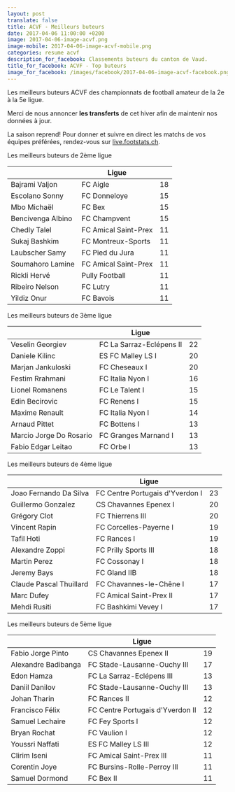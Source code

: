 ```yaml
---
layout: post
translate: false
title: ACVF - Meilleurs buteurs
date: 2017-04-06 11:00:00 +0200
image: 2017-04-06-image-acvf.png
image-mobile: 2017-04-06-image-acvf-mobile.png
categories: resume acvf
description_for_facebook: Classements buteurs du canton de Vaud.
title_for_facebook: ACVF - Top buteurs
image_for_facebook: /images/facebook/2017-04-06-image-acvf-facebook.png
---
```

<p>Les meilleurs buteurs ACVF des championnats de football amateur de la 2e à la 5e ligue.</p>
<p>Merci de nous annoncer <b>les transferts</b> de cet hiver afin de maintenir nos données à jour.</p>
<p>La saison reprend! Pour donner et suivre en direct les matchs de vos équipes préférées, rendez-vous sur <a href='http://live.footstats.ch'>live.footstats.ch</a>.</p>

<p>Les meilleurs buteurs de 2ème ligue</p><table class="table"><thead><tr><th><i class="fa fa-male"></i></th><th>Ligue</th><th><i class="fa fa-futbol-o"></i></th></tr></thead><tbody><tr><td>Bajrami Valjon</td><td>FC Aigle</td><td>18</td></tr><tr><td>Escolano Sonny</td><td>FC Donneloye</td><td>15</td></tr><tr><td>Mbo Michaël</td><td>FC Bex</td><td>15</td></tr><tr><td>Bencivenga Albino</td><td>FC Champvent</td><td>15</td></tr><tr><td>Chedly Talel</td><td>FC Amical Saint-Prex</td><td>11</td></tr><tr><td>Sukaj Bashkim</td><td>FC Montreux-Sports</td><td>11</td></tr><tr><td>Laubscher Samy</td><td>FC Pied du Jura</td><td>11</td></tr><tr><td>Soumahoro Lamine</td><td>FC Amical Saint-Prex</td><td>11</td></tr><tr><td>Rickli Hervé</td><td>Pully Football</td><td>11</td></tr><tr><td>Ribeiro Nelson</td><td>FC Lutry</td><td>11</td></tr><tr><td>Yildiz Onur</td><td>FC Bavois</td><td>11</td></tr></tbody></table><p>Les meilleurs buteurs de 3ème ligue</p><table class="table"><thead><tr><th><i class="fa fa-male"></i></th><th>Ligue</th><th><i class="fa fa-futbol-o"></i></th></tr></thead><tbody><tr><td>Veselin Georgiev</td><td>FC La Sarraz-Eclépens II</td><td>22</td></tr><tr><td>Daniele Kilinc</td><td>ES FC Malley LS I</td><td>20</td></tr><tr><td>Marjan Jankuloski</td><td>FC Cheseaux I</td><td>20</td></tr><tr><td>Festim Rrahmani</td><td>FC Italia Nyon I</td><td>16</td></tr><tr><td>Lionel Romanens</td><td>FC Le Talent I</td><td>15</td></tr><tr><td>Edin Becirovic</td><td>FC Renens I</td><td>15</td></tr><tr><td>Maxime Renault</td><td>FC Italia Nyon I</td><td>14</td></tr><tr><td>Arnaud Pittet</td><td>FC Bottens I</td><td>13</td></tr><tr><td>Marcio Jorge Do Rosario</td><td>FC Granges Marnand I</td><td>13</td></tr><tr><td>Fabio Edgar Leitao</td><td>FC Orbe I</td><td>13</td></tr></tbody></table><p>Les meilleurs buteurs de 4ème ligue</p><table class="table"><thead><tr><th><i class="fa fa-male"></i></th><th>Ligue</th><th><i class="fa fa-futbol-o"></i></th></tr></thead><tbody><tr><td>Joao Fernando Da Silva</td><td>FC Centre Portugais d'Yverdon I</td><td>23</td></tr><tr><td>Guillermo Gonzalez</td><td>CS Chavannes Epenex I</td><td>20</td></tr><tr><td>Grégory Clot</td><td>FC Thierrens III</td><td>20</td></tr><tr><td>Vincent Rapin</td><td>FC Corcelles-Payerne l</td><td>19</td></tr><tr><td>Tafil Hoti</td><td>FC Rances l</td><td>19</td></tr><tr><td>Alexandre Zoppi</td><td>FC Prilly Sports III</td><td>18</td></tr><tr><td>Martin Perez</td><td>FC Cossonay I</td><td>18</td></tr><tr><td>Jeremy Bays</td><td>FC Gland IIB</td><td>18</td></tr><tr><td>Claude Pascal Thuillard</td><td>FC Chavannes-le-Chêne I</td><td>17</td></tr><tr><td>Marc Dufey</td><td>FC Amical Saint-Prex II</td><td>17</td></tr><tr><td>Mehdi Rusiti</td><td>FC Bashkimi Vevey I</td><td>17</td></tr></tbody></table><p>Les meilleurs buteurs de 5ème ligue</p><table class="table"><thead><tr><th><i class="fa fa-male"></i></th><th>Ligue</th><th><i class="fa fa-futbol-o"></i></th></tr></thead><tbody><tr><td>Fabio Jorge Pinto</td><td>CS Chavannes Epenex II</td><td>19</td></tr><tr><td>Alexandre Badibanga</td><td>FC Stade-Lausanne-Ouchy III</td><td>17</td></tr><tr><td>Edon Hamza</td><td>FC La Sarraz-Eclépens III</td><td>13</td></tr><tr><td>Daniil Danilov</td><td>FC Stade-Lausanne-Ouchy III</td><td>13</td></tr><tr><td>Johan Tharin</td><td>FC Rances II</td><td>12</td></tr><tr><td>Francisco Félix</td><td>FC Centre Portugais d'Yverdon II</td><td>12</td></tr><tr><td>Samuel Lechaire</td><td>FC Fey Sports l</td><td>12</td></tr><tr><td>Bryan Rochat</td><td>FC Vaulion l</td><td>12</td></tr><tr><td>Youssri Naffati</td><td>ES FC Malley LS III</td><td>12</td></tr><tr><td>Clirim Iseni</td><td>FC Amical Saint-Prex III</td><td>11</td></tr><tr><td>Corentin Joye</td><td>FC Bursins-Rolle-Perroy III</td><td>11</td></tr><tr><td>Samuel Dormond</td><td>FC Bex II</td><td>11</td></tr></tbody></table>